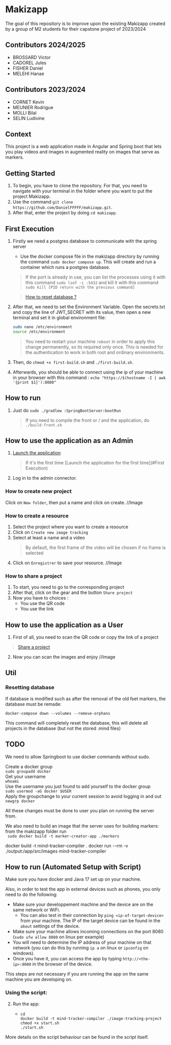 # Makizapp

The goal of this repository is to improve upon the existing Makizapp created by a group of M2 students for their capstone project of 2023/2024

## Contributors 2024/2025

- BROSSARD Victor
- CADOREL Jules
- FISHER Daniel
- MELEHI Hanae


## Contributors 2023/2024

- CORNET Kevin
- MEUNIER Rodrigue
- MOLLI Bilal
- SELIN Ludivine

## Context

This project is a web application made in Angular and Spring boot that lets you play videos and images in augmented reality on images that serve as markers.

## Getting Started
1. To begin, you have to clone the repository. For that, you need to navigate with your terminal in the folder where you want to put the project Makizapp.
2. Use the command ```git clone https://github.com/DanielFFFFF/makizapp.git```.
3. After that, enter the project by doing ```cd makizapp```.

## First Execution
1. Firstly we need a postgres database to communicate with the spring server
   - Use the docker compose file in the makizapp directory by running the command
     ```sudo docker compose up```. This will create and run a container which runs a postgres database.
   > If the port is already in use, you can list the processes using it with this command ```sudo lsof -i :5432``` and kill it with this command ```sudo kill [PID return with the previous command]```

   > [How to reset database ?](#Resetting-database)

2. After that, we need to set the Environment Variable.
   Open the secrets.txt and copy the line of JWT_SECRET with its value, then open a new terminal and set it in global environment file:
   ```bash
   sudo nano /etc/environment
   source /etc/environment
   ```
   > You need to restart your machine  ```reboot``` in order to apply this change permanently, so its required only once.
   > This is needed for the authentication to work in both root and ordinary environments.

3. Then, do ```chmod +x first-build.sh``` and ```./first-build.sh```.

4. Afterwards, you should be able to connect using the ip of your machine in your browser with this command :
   ```echo "https://$(hostname -I | awk '{print $1}'):8080"```

## How to run

1. Just do ```sudo ./gradlew :SpringBootServer:bootRun```
   > If you need to compile the front or / and the application, do ```./build-front.sh```

## How to use the application as an Admin

1. [Launch the application](#How-to-run)
   > If it's the first time [Launch the application for the first time](#First Execution)

2. Log in to the admin connector.

### How to create new project

Click on ```New folder```, then put a name and click on create.
//Image

### How to create a resource

1. Select the project where you want to create a resource
2. Click on ```Create new image tracking```
3. Select at least a name and a video 
   > By default, the first frame of the video will be chosen if no frame is selected
4. Click on ```Enregistrer``` to save your resource.
//Image
### How to share a project

1. To start, you need to go to the corresponding project
2. After that, click on the gear and the button ```Share project```
3. Now you have to choices : 
   - You use the QR code
   - You use the link

## How to use the application as a User

1. First of all, you need to scan the QR code or copy the link of a project
> [Share a project](#How-to-share-a-project)

2. Now you can scan the images and enjoy
//Image
## Util

### Resetting database

If database is modified such as after the removal of the old fset markers, the database must be remade:

```docker-compose down --volumes --remove-orphans```

This command will completely reset the database, this will delete all projects in the database (but not the stored .mind files)




## TODO

We need to allow Springboot to use docker commands without sudo.

Create  a docker group\
```sudo groupadd docker```\
Get your username\
```whoami```\
Use the username you just found to add yourself to the docker group\
```sudo usermod -aG docker $USER```\
Apply the groupchange to your current session to avoid logging in and out\
```newgrp docker```

All these changes must be done to user you plan on running the server from.

We also need to build an image that the server uses for building markers:
from the makizapp folder run\
``` sudo docker build -t marker-creator-app ./markers```

docker build -t mind-tracker-compiler .
docker run --rm -v ./output:/app/src/images mind-tracker-compiler


## How to run (Automated Setup with Script)

Make sure you have docker and Java 17 set up on your machine.

Also, in order to test the app in external devices such as phones, you only need to do the following:
- Make sure your developpement machine and the device are on the same network or WiFi.
    - You can also test in their connection by `ping <ip-of-target-device>` from your machine. The IP of the target device can be found in the `about` settings of the device.
- Make sure your machine allows incoming connections on the port 8080 (`sudo ufw allow 8080` on linux per example)
- You will need to determine the IP address of your machine on that network (you can do this by running `ip a` on linux or `ipconfig` on windows).
- Once you have it, you can access the app by typing `http://<the-ip>:8080` in the browser of the device.

This steps are not necessary if you are running the app on the same machine you are developing on.

### Using the script:

2. Run the app:
    - ```shell
      cd 
      docker build -t mind-tracker-compiler ./image-tracking-project
      chmod +x start.sh
      ./start.sh
      ```
More details on the script behaviour can be found in the script itself.
